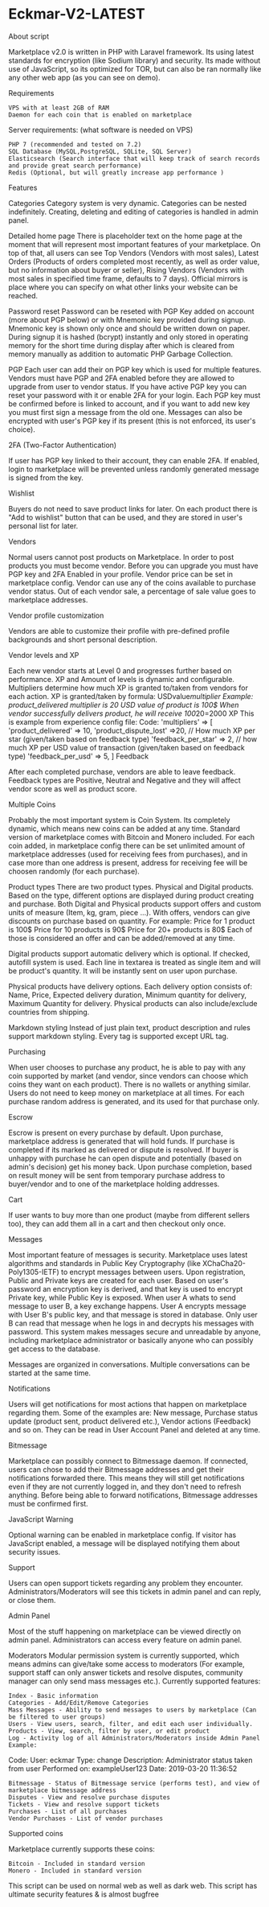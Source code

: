 # Eckmar-V2-LATEST

About script

Marketplace v2.0 is written in PHP with Laravel framework. Its using latest standards for encryption (like Sodium library) and security. Its made without use of JavaScript, so its optimized for TOR, but can also be ran normally like any other web app (as you can see on demo).

Requirements
 

    VPS with at least 2GB of RAM
    Daemon for each coin that is enabled on marketplace


Server requirements: (what software is needed on VPS)

    PHP 7 (recommended and tested on 7.2)
    SQL Database (MySQL,PostgreSQL, SQLite, SQL Server)
    Elasticsearch (Search interface that will keep track of search records and provide great search performance)
    Redis (Optional, but will greatly increase app performance )


Features

Categories
Category system is very dynamic. Categories can be nested indefinitely. Creating, deleting and editing of categories is handled in admin panel.

Detailed home page
There is placeholder text on the home page at the moment that will represent most important features of your marketplace.
On top of that, all users can see Top Vendors (Vendors with most sales), Latest Orders (Products of orders completed most recently, as well as order value, but no information about buyer or seller), Rising Vendors (Vendors with most sales in specified time frame, defaults to 7 days).
Official mirrors is place where you can specify on what other links your website can be reached.

Password reset
Password can be reseted with PGP Key added on account (more about PGP below) or with Mnemonic key provided during signup. Mnemonic key is shown only once and should be written down on paper. During signup it is hashed (bcrypt) instantly and only stored in operating memory for the short time during display after which is cleared from memory manually as addition to automatic PHP Garbage Collection.

PGP
Each user can add their on PGP key which is used for multiple features. Vendors must have PGP and 2FA enabled before they are allowed to upgrade from user to vendor status. If you have active PGP key you can reset your password with it or enable 2FA for your login. Each PGP key must be confirmed before is linked to account, and if you want to add new key you must first sign a message from the old one.
Messages can also be encrypted with user's PGP key if its present (this is not enforced, its user's choice).

2FA (Two-Factor Authentication)

If user has PGP key linked to their account, they can enable 2FA. If enabled, login to marketplace will be prevented unless randomly generated message is signed from the key.

Wishlist

Buyers do not need to save product links for later. On each product there is "Add to wishlist" button that can be used, and they are stored in user's personal list for later.

Vendors

Normal users cannot post products on Marketplace. In order to post products you must become vendor. Before you can upgrade you must have PGP key and 2FA Enabled in your profile. Vendor price can be set in marketplace config. Vendor can use any of the coins available to purchase vendor status. Out of each vendor sale, a percentage of sale value goes to marketplace addresses.

Vendor profile customization

Vendors are able to customize their profile with pre-defined profile backgrounds and short personal description.

Vendor levels and XP

Each new vendor starts at Level 0 and progresses further based on performance. XP and Amount of levels is dynamic and configurable. Multipliers determine how much XP is granted to/taken from vendors for each action. XP is granted/taken by formula: USDvalue*multiplier
Example:
     product_delivered multiplier is 20
     USD value of product is 100$
     When vendor successfully delivers product, he will receive 100*20=2000 XP
     This is example from experience config file:
Code:
   'multipliers' => [
        'product_delivered' => 10,
        'product_dispute_lost' =>20,
        // How much XP per star (given/taken based on feedback type)
        'feedback_per_star' => 2,
        // how much XP per USD value of transaction (given/taken based on feedback type)
        'feedback_per_usd' => 5,
    ]
Feedback

After each completed purchase, vendors are able to leave feedback. Feedback types are Positive, Neutral and Negative and they will affect vendor score as well as product score.

Multiple Coins

Probably the most important system is Coin System. Its completely dynamic, which means new coins can be added at any time. Standard version of marketplace comes with Bitcoin and Monero included. For each coin added, in marketplace config there can be set unlimited amount of marketplace addresses (used for receiving fees from purchases), and in case more than one address is present, address for receiving fee will be choosen randomly (for each purchase).

Product types
There are two product types. Physical and Digital products. Based on the type, different options are displayed during product creating and purchase.
Both Digital and Physical products support offers and custom units of measure (Item, kg, gram, piece ...). With offers, vendors can give discounts on purchase based on quantity. For example:
Price for 1 product is 100$
Price for 10 products is 90$
Price for 20+ products is 80$
Each of those is considered an offer and can be added/removed at any time.

Digital products support automatic delivery which is optional. If checked, autofill system is used. Each line in textarea is treated as single item and will be product's quantity. It will be instantly sent on user upon purchase.

Physical products have delivery options. Each delivery option consists of: Name, Price, Expected delivery duration, Minimum quantity for delivery, Maximum Quantity for delivery. Physical products can also include/exclude countries from shipping.

Markdown styling
Instead of just plain text, product description and rules support markdown styling. Every tag is supported except URL tag.

Purchasing

When user chooses to purchase any product, he is able to pay with any coin supported by market (and vendor, since vendors can choose which coins they want on each product). There is no wallets or anything similar. Users do not need to keep money on marketplace at all times. For each purchase random address is generated, and its used for that purchase only.

Escrow

Escrow is present on every purchase by default. Upon purchase, marketplace address is generated that will hold funds. If purchase is completed if its marked as delivered or dispute is resolved. If buyer is unhappy with purchase he can open dispute and potentially (based on admin's decision) get his money back. Upon purchase completion, based on result money will be sent from temporary purchase address to buyer/vendor and to one of the marketplace holding addresses.

Cart

If user wants to buy more than one product (maybe from different sellers too), they can add them all in a cart and then checkout only once.

Messages

Most important feature of messages is security. Marketplace uses latest algorithms and standards in Public Key Cryptography (like XChaCha20-Poly1305-IETF) to encrypt messages between users. Upon registration, Public and Private keys are created for each user. Based on user's password an encryption key is derived, and that key is used to encrypt Private key, while Public Key is exposed. When user A whats to send message to user B, a key exchange happens. User A encrypts message with User B's public key, and that message is stored in database. Only user B can read that message when he logs in and decrypts his messages with password. This system makes messages secure and unreadable by anyone, including marketplace administrator or basically anyone who can possibly get access to the database.

Messages are organized in conversations. Multiple conversations can be started at the same time.

Notifications

Users will get notifications for most actions that happen on marketplace regarding them. Some of the examples are: New message, Purchase status update (product sent, product delivered etc.), Vendor actions (Feedback) and so on.
They can be read in User Account Panel and deleted at any time.

Bitmessage

Marketplace can possibly connect to Bitmessage daemon. If connected, users can chose to add their Bitmessage addresses and get their notifications forwarded there. This means they will still get notifications even if they are not currently logged in, and they don't need to refresh anything.
Before being able to forward notifications, Bitmessage addresses must be confirmed first.

JavaScript Warning

Optional warning can be enabled in marketplace config. If visitor has JavaScript enabled, a message will be displayed notifying them about security issues.

Support

Users can open support tickets regarding any problem they encounter. Administrators/Moderators will see this tickets in admin panel and can reply, or close them.

Admin Panel

Most of the stuff happening on marketplace can be viewed directly on admin panel. Administrators can access every feature on admin panel.

Moderators
Modular permission system is currently supported, which means admins can give/take some access to moderators (For example, support staff can only answer tickets and resolve disputes, community manager can only send mass messages etc.). Currently supported features:
 

    Index - Basic information
    Categories - Add/Edit/Remove Categories
    Mass Messages - Ability to send messages to users by marketplace (Can be filtered to user groups)
    Users - View users, search, filter, and edit each user individually.
    Products - View, search, filter by user, or edit product
    Log - Activity log of all Administrators/Moderators inside Admin Panel Example:

Code:
User: eckmar Type: change Description: Administrator status taken from user Performed on: exampleUser123 Date: 2019-03-20 11:36:52

    Bitmessage - Status of Bitmessage service (performs test), and view of marketplace bitmessage address
    Disputes - View and resolve purchase disputes
    Tickets - View and resolve support tickets
    Purchases - List of all purchases
    Vendor Purchases - List of vendor purchases


Supported coins

Marketplace currently supports these coins:
 

    Bitcoin - Included in standard version
    Monero - Included in standard version

This script can be used on normal web as well as dark web.
This script has ultimate security features & is almost bugfree
